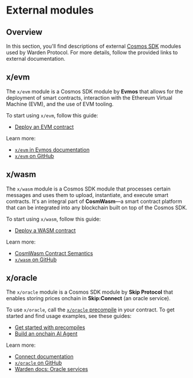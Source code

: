 ﻿---
sidebar_position: 5
---

# External modules

## Overview

In this section, you'll find descriptions of external [Cosmos SDK](https://docs.cosmos.network) modules used by Warden Protocol. For more details, follow the provided links to external documentation.

## x/evm

The `x/evm` module is a Cosmos SDK module by **Evmos** that allows for the deployment of smart contracts, interaction with the Ethereum Virtual Machine (EVM), and the use of EVM tooling.

To start using `x/evm`, follow this guide:

- [Deploy an EVM contract](/build-an-app/deploy-smart-contracts-on-warden/deploy-an-evm-contract)

Learn more:

- [`x/evm` in Evmos documentation](https://docs.evmos.org/protocol/modules/evm)
- [`x/evm` on GitHub](https://github.com/evmos/ethermint/tree/v0.22.0/x/evm)

## x/wasm

The `x/wasm` module is a Cosmos SDK module that processes certain messages and uses them to upload, instantiate, and execute smart contracts. It's an integral part of **CosmWasm**—a smart contract platform that can be integrated into any blockchain built on top of the Cosmos SDK.

To start using `x/wasm`, follow this guide:

- [Deploy a WASM contract](/build-an-app/deploy-smart-contracts-on-warden/deploy-a-wasm-contract)

Learn more:

- [CosmWasm Contract Semantics](https://docs.cosmwasm.com/docs/smart-contracts/contract-semantics)
- [`x/wasm` on GitHub](https://github.com/CosmWasm/wasmd/blob/main/x/wasm)

## x/oracle

The `x/oracle` module is a Cosmos SDK module by **Skip Protocol** that enables storing prices onchain in **Skip:Connect** (an oracle service).

To use `x/oracle`, call the [`x/oracle` precompile](https://github.com/warden-protocol/wardenprotocol/blob/v0.6.3/precompiles/slinky/ISlinky.sol) in your contract. To get started and find usage examples, see these guides:

- [Get started with precompiles](/build-an-app/interact-with-warden-modules/get-started-with-precompiles)
- [Build an onchain AI Agent](/build-an-agent/build-an-onchain-ai-agent/introduction)

Learn more:

- [Connect documentation](https://docs.skip.build/connect/introduction)
- [`x/oracle` on GitHub](https://github.com/warden-protocol/connect/tree/main/x/oracle)
- [Warden docs: Oracle services](../oracle-services)
